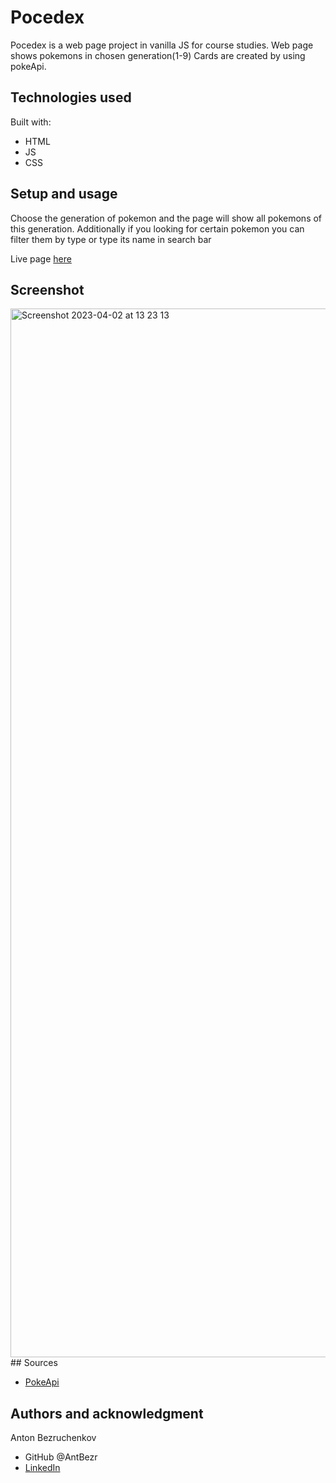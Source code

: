 # Pocedex

Pocedex is a web page project in vanilla JS for course studies.
Web page shows pokemons in chosen generation(1-9)
Cards are created by using pokeApi.

## Technologies used

Built with:

- HTML
- JS
- CSS

## Setup and usage

Choose the generation of pokemon and the page will show all pokemons of this generation.
Additionally if you looking for certain pokemon you can filter them by type or type its name in search bar

Live page [here](https://public.bc.fi/s2300093/pokedex/)

## Screenshot

<img width="1678" alt="Screenshot 2023-04-02 at 13 23 13" src="https://user-images.githubusercontent.com/117649417/229347247-e21f6172-f4e0-4e3b-899c-8ebb2aa243e2.png">
## Sources

- [PokeApi](https://pokeapi.co/)

## Authors and acknowledgment

Anton Bezruchenkov

- GitHub @AntBezr
- [LinkedIn](https://www.linkedin.com/in/antonbezruchenkov/)
